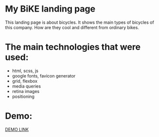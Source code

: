 # My BiKE landing page
This landing page is about bicycles.
It shows the main types of bicycles of this company. How are they cool and different from ordinary bikes.

# The main technologies that were used:
* html, scss, js
* google fonts, favicon generator
* grid, flexbox
* media queries
* retina images
* positioning

# Demo:
[DEMO LINK](https://mykola-hadupiak.github.io/MyBiKE/)
